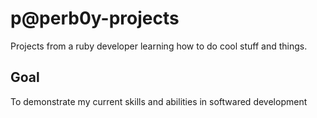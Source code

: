 # p@perb0y-projects #

Projects from a ruby developer learning how to do cool stuff and things.

## Goal ##

To demonstrate my current skills and abilities in softwared development